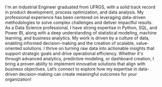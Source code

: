 I'm an Industrial Engineer graduated from UFRGS, with a solid track record in product development, process optimization, and data analysis. My professional experience has been centered on leveraging data-driven methodologies to solve complex challenges and deliver impactful results. As a Data Science professional, I have strong expertise in Python, SQL, and Power BI, along with a deep understanding of statistical modeling, machine learning, and business analytics. My work is driven by a culture of data, enabling informed decision-making and the creation of scalable, value-oriented solutions. I thrive on turning raw data into actionable insights that support strategic goals and drive operational efficiency. Whether it's through advanced analytics, predictive modeling, or dashboard creation, I bring a proven ability to implement innovative solutions that align with business objectives. Let’s connect to explore how my expertise in data-driven decision-making can create meaningful outcomes for your organization!
